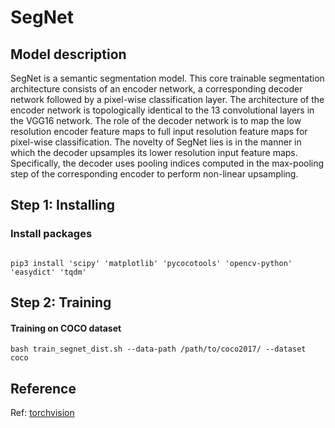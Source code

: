 # SegNet

## Model description

SegNet is a semantic segmentation model.
This core trainable segmentation architecture consists of an encoder network, a corresponding decoder network followed by a pixel-wise classification layer.
The architecture of the encoder network is topologically identical to the 13 convolutional layers in the VGG16 network. 
The role of the decoder network is to map the low resolution encoder feature maps to full input resolution feature maps for pixel-wise classification. 
The novelty of SegNet lies is in the manner in which the decoder upsamples its lower resolution input feature maps.
Specifically, the decoder uses pooling indices computed in the max-pooling step of the corresponding encoder to perform non-linear upsampling.

## Step 1: Installing

### Install packages

```shell

pip3 install 'scipy' 'matplotlib' 'pycocotools' 'opencv-python' 'easydict' 'tqdm'

```

## Step 2: Training

#### Training on COCO dataset

```shell
bash train_segnet_dist.sh --data-path /path/to/coco2017/ --dataset coco
```

## Reference

Ref: [torchvision](../../torchvision/pytorch/README.md)
